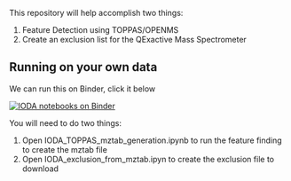 This repository will help accomplish two things:

1. Feature Detection using TOPPAS/OPENMS
2. Create an exclusion list for the QExactive Mass Spectrometer


## Running on your own data

We can run this on Binder, click it below

[![IODA notebooks on Binder](https://mybinder.org/badge_logo.svg)](https://mybinder.org/v2/gh/lfnothias/IODA_MS/test2?filepath=IODA_notebooks_welcome.ipynb)


You will need to do two things:

1. Open IODA_TOPPAS_mztab_generation.ipynb to run the feature finding to create the mztab file
2. Open IODA_exclusion_from_mztab.ipyn to create the exclusion file to download